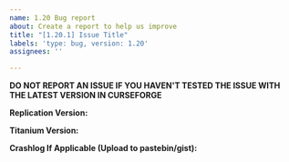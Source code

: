 ```yaml
---
name: 1.20 Bug report
about: Create a report to help us improve
title: "[1.20.1] Issue Title"
labels: 'type: bug, version: 1.20'
assignees: ''

---
```

**DO NOT REPORT AN ISSUE IF YOU HAVEN'T TESTED THE ISSUE WITH THE LATEST VERSION IN CURSEFORGE**

**Replication Version:**

**Titanium Version:**

**Crashlog If Applicable (Upload to pastebin/gist):**
